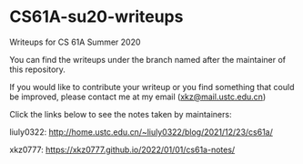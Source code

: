 # CS61A-su20-writeups
Writeups for CS 61A Summer 2020

You can find the writeups under the branch named after the maintainer of this repository.

If you would like to contribute your writeup or you find something that could be improved, please contact me at my email (xkz@mail.ustc.edu.cn)

Click the links below to see the notes taken by maintainers:

liuly0322: http://home.ustc.edu.cn/~liuly0322/blog/2021/12/23/cs61a/

xkz0777: https://xkz0777.github.io/2022/01/01/cs61a-notes/
